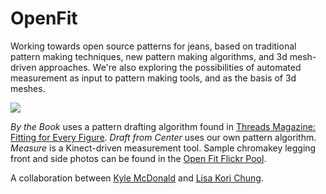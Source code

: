 # OpenFit

Working towards open source patterns for jeans, based on traditional pattern making techniques, new pattern making algorithms, and 3d mesh-driven approaches. We're also exploring the possibilities of automated measurement as input to pattern making tools, and as the basis of 3d meshes.

![](http://farm8.staticflickr.com/7394/9088577239_4dcdc3d396_o.png)

*By the Book* uses a pattern drafting algorithm found in [Threads Magazine: Fitting for Every Figure](http://www.amazon.com/Threads-Fitting-Every-Figure-Magazine/dp/B00E8V3N7Y). *Draft from Center* uses our own pattern algorithm.  *Measure* is a Kinect-driven measurement tool. Sample chromakey legging front and side photos can be found in the [Open Fit Flickr Pool](http://www.flickr.com/groups/2202673@N25/pool/with/9263143866/#photo_9263143866).

A collaboration between [Kyle McDonald](http://kylemcdonald.net/) and [Lisa Kori Chung](http://lisakori.net/).

